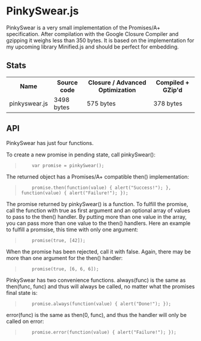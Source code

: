 PinkySwear.js
==============

PinkySwear is a very small implementation of the Promises/A+ specification. After compilation with the
Google Closure Compiler and gzipping it weighs less than 350 bytes. It is based on the implementation for 
my upcoming library Minified.js and should be perfect for embedding.
 
 
## Stats ##

<table>
<tr><th>Name</th><th>Source code</th><th>Closure / Advanced Optimization</th><th>Compiled + GZip'd</th></tr>
<tr><td>pinkyswear.js</td><td>3498 bytes</td><td>575 bytes</td><td>378 bytes</td></tr>
</table>
 
 
 ## API ##
 
PinkySwear has just four functions.

To create a new promise in pending state, call pinkySwear():
>         var promise = pinkySwear();
 
The returned object has a Promises/A+ compatible then() implementation:
>         promise.then(function(value) { alert("Success!"); }, function(value) { alert("Failure!"); });
 
The promise returned by pinkySwear() is a function. To fulfill the promise, call the function with true as first argument and
an optional array of values to pass to the then() handler. By putting more than one value in the array, you can pass more than one
value to the then() handlers. Here an example to fulfill a promsise, this time with only one argument: 
>         promise(true, [42]);
 
When the promise has been rejected, call it with false. Again, there may be more than one argument for the then() handler:
>         promise(true, [6, 6, 6]);
 
PinkySwear has two convenience functions. always(func) is the same as then(func, func) and thus will always be called, no matter what the
promises final state is:
>         promise.always(function(value) { alert("Done!"); });
 
error(func) is the same as then(0, func), and thus the handler will only be called on error:
>         promise.error(function(value) { alert("Failure!"); });
